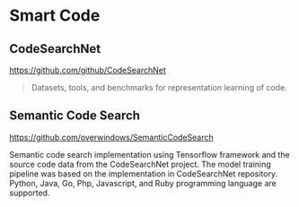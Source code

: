 # Smart Code 

## CodeSearchNet


https://github.com/github/CodeSearchNet

>  Datasets, tools, and benchmarks for representation learning of code.


## Semantic Code Search

https://github.com/overwindows/SemanticCodeSearch

Semantic code search implementation using Tensorflow framework and the source code data from the CodeSearchNet project.
The model training pipeline was based on the implementation in CodeSearchNet repository. 
Python, Java, Go, Php, Javascript, and Ruby programming language are supported.


